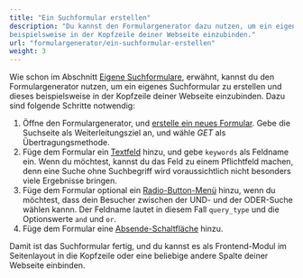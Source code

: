 ```yaml
---
title: "Ein Suchformular erstellen"
description: "Du kannst den Formulargenerator dazu nutzen, um ein eigenes Suchformular zu erstellen und dieses 
beispielsweise in der Kopfzeile deiner Webseite einzubinden."
url: "formulargenerator/ein-suchformular-erstellen"
weight: 3
--- 
```


Wie schon im Abschnitt [Eigene Suchformulare](../../modulverwaltung/website-suche/#eigene-suchformulare), erwähnt, 
kannst du den Formulargenerator nutzen, um ein eigenes Suchformular zu erstellen und dieses beispielsweise in der 
Kopfzeile deiner Webseite einzubinden. Dazu sind folgende Schritte notwendig:

1. Öffne den Formulargenerator, und 
[erstelle ein neues Formular](../../formulargenerator/formulare/#formular-konfiguration). Gebe die Suchseite als 
Weiterleitungsziel an, und wähle *GET* als Übertragungsmethode.
2. Füge dem Formular ein [Textfeld](../../formulargenerator/formularfelder/#textfeld) hinzu, und gebe `keywords` als 
Feldname ein. Wenn du möchtest, kannst du das Feld zu einem Pflichtfeld machen, denn eine Suche ohne Suchbegriff wird 
voraussichtlich nicht besonders viele Ergebnisse bringen.
3. Füge dem Formular optional ein [Radio-Button-Menü](../../formulargenerator/formularfelder/#radio-button-menue) 
hinzu, wenn du möchtest, dass dein Besucher zwischen der UND- und der ODER-Suche wählen kannn. Der Feldname lautet in 
diesem Fall `query_type` und die Optionswerte `and` und `or`.
4. Füge dem Formular eine [Absende-Schaltfläche](../../formulargenerator/formularfelder/#absendefeld) hinzu.

Damit ist das Suchformular fertig, und du kannst es als Frontend-Modul im Seitenlayout in die Kopfzeile oder eine 
beliebige andere Spalte deiner Webseite einbinden.
